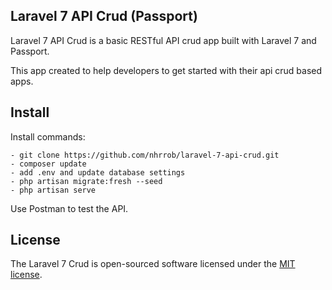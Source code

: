 
## Laravel 7 API Crud (Passport)

Laravel 7 API Crud is a basic RESTful API crud app built with Laravel 7 and Passport. 



This app created to help developers to get started with their api crud based apps.


## Install

Install commands:
``` 
- git clone https://github.com/nhrrob/laravel-7-api-crud.git 
- composer update
- add .env and update database settings
- php artisan migrate:fresh --seed
- php artisan serve

```

Use Postman to test the API.



## License

The Laravel 7 Crud is open-sourced software licensed under the [MIT license](https://opensource.org/licenses/MIT).
